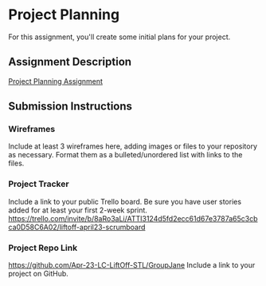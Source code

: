 # Project Planning
For this assignment, you'll create some initial plans for your project.

## Assignment Description
[Project Planning Assignment](https://education.launchcode.org/liftoff/modules/assignments/project-planning)

## Submission Instructions

### Wireframes

Include at least 3 wireframes here, adding images or files to your repository as necessary. Format them as a bulleted/unordered list with links to the files.

### Project Tracker
Include a link to your public Trello board. Be sure you have user stories added for at least your first 2-week sprint.
https://trello.com/invite/b/8aRo3aLi/ATTI3124d5fd2ecc61d67e3787a65c3cbca0D58C6A02/liftoff-april23-scrumboard
### Project Repo Link
https://github.com/Apr-23-LC-LiftOff-STL/GroupJane
Include a link to your project on GitHub.
